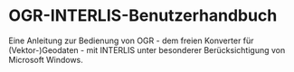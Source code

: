 OGR-INTERLIS-Benutzerhandbuch
=============================

Eine Anleitung zur Bedienung von OGR - dem freien Konverter für (Vektor-)Geodaten - mit INTERLIS 
unter besonderer Berücksichtigung von Microsoft Windows.
